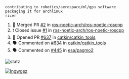 ```
contributing to robotics/aerospace/ml/gpu software
packaging it for archlinux
ricer
```

<!--START_SECTION:activity-->
1. 🎉 Merged PR [#2](https://github.com/ros-noetic-arch/ros-noetic-roscpp/pull/2) in [ros-noetic-arch/ros-noetic-roscpp](https://github.com/ros-noetic-arch/ros-noetic-roscpp)
2. ❗️ Closed issue [#1](https://github.com/ros-noetic-arch/ros-noetic-roscpp/issues/1) in [ros-noetic-arch/ros-noetic-roscpp](https://github.com/ros-noetic-arch/ros-noetic-roscpp)
3. 💪 Opened PR [#637](https://github.com/catkin/catkin_tools/pull/637) in [catkin/catkin_tools](https://github.com/catkin/catkin_tools)
4. 🗣 Commented on [#634](https://github.com/catkin/catkin_tools/issues/634) in [catkin/catkin_tools](https://github.com/catkin/catkin_tools)
5. 🗣 Commented on [#445](https://github.com/esa/pagmo2/issues/445) in [esa/pagmo2](https://github.com/esa/pagmo2)
<!--END_SECTION:activity-->


![statz](https://github-readme-stats.vercel.app/api?username=acxz&include_all_commits=true&show_icons=true)

[![lngwgez](https://github-readme-stats.vercel.app/api/top-langs/?username=acxz&layout=compact)](https://github.com/acxz/github-readme-stats)


<!--
**acxz/acxz** is a ✨ _special_ ✨ repository because its `README.md` (this file) appears on your GitHub profile.

Here are some ideas to get you started:

- 🔭 I’m currently working on ...
- 🌱 I’m currently learning ...
- 👯 I’m looking to collaborate on ...
- 🤔 I’m looking for help with ...
- 💬 Ask me about ...
- 📫 How to reach me: ...
- 😄 Pronouns: ...
- ⚡ Fun fact: ...
-->
